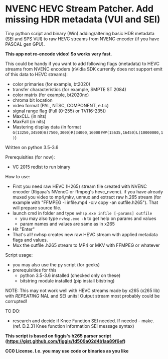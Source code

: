 # NVENC HEVC Stream Patcher. Add missing HDR metadata (VUI and SEI)
Tiny python script and binary (Win) adding/altering basic HDR metadata (SEI and SPS VUI) to raw HEVC streams from NVENC encoder (if you have PASCAL gen GPU).

**This app not re-encode video! So works very fast.**

This could be handy if you want to add following flags (metadata) to HEVC streams from NVENC encoders (nVidia SDK currently does not support emit of this data to HEVC streams):
  - color primaries (for example, bt2020)
  - transfer characteristics (for example, SMPTE ST 2084)
  - color matrix (for example, bt2020nc)
  - chroma bit location
  - video format (PAL, NTSC, COMPONENT, e.t.c)
  - signal range flag (Full (0-255) or TV(16-235))
  - MaxCLL (in nits)
  - MaxFall (in nits)
  - Mastering display data (in format `G(13250,34500)B(7500,3000)R(34000,16000)WP(15635,16450)L(10000000,1)`) 

Written on python 3.5-3.6

Prerequisities (for now):
  - VC 2015 redist to run binary
  
How to use:
  - First you need raw HEVC (H265) stream file created with NVENC encoder (Rigaya's NVencC or ffmpeg's hevc_nvenc). if you have already muxed you video to mp4,mkv, unmux and extract raw h.265 stream (for example with "FFMPEG -i infile.mp4 -c:v copy -an outfile.h265"). That will prepare source file.
  - launch cmd in folder and type `nvhsp.exe infile [-params] outfile`
    - you may also type `nvhsp.exe -h` to get help on params and values
    - param names and values are same as in x265
  - Hit "Enter"
  - That's all! nvhsp creates new raw HEVC stream with applied metadata flags and values.
  - Mux the outfile .h265 stream to MP4 or MKV with FFMPEG or whatever
  
Script usage:
  - you may also use the py script (for geeks)
  - prerequisities for this
    - python 3.5-3.6 installed (checked only on these) 
    - bitstring module installed (pip install bitstring)

NOTE: This may not work well with HEVC streams made by x265 (x265 lib) with *REPEATING* NAL and SEI units! Output stream most probably could be corrupted!

TO DO:
 - research and decide if Knee Function SEI needed. If needed - make. (ref. D.2.31 Knee function information SEI message syntax)

**This script is based on figgis's h265 parser script  (https://gist.github.com/figgis/fd509a02d4b1aa89f6ef)**

**CC0 License. I.e. you may use code or binaries as you like** 
